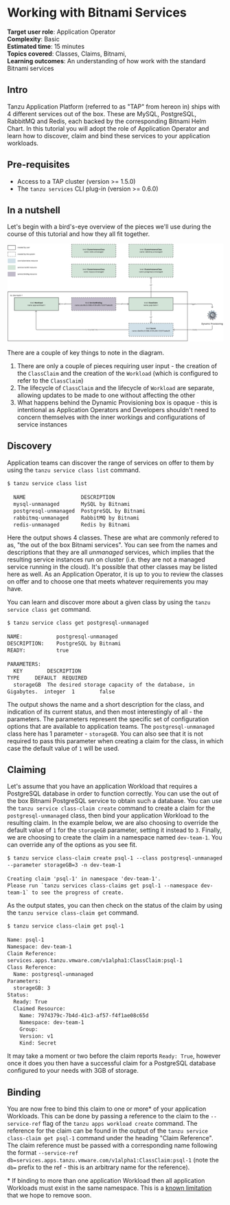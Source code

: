 # Working with Bitnami Services

**Target user role**:       Application Operator<br />
**Complexity**:             Basic<br />
**Estimated time**:         15 minutes<br />
**Topics covered**:         Classes, Claims, Bitnami,<br />
**Learning outcomes**:      An understanding of how work with the standard Bitnami services<br />

## Intro

Tanzu Application Platform (referred to as "TAP" from hereon in) ships with 4 different services out of the box. These are MySQL, PostgreSQL, RabbitMQ and Redis, each backed by the corresponding Bitnami Helm Chart. In this tutorial you will adopt the role of Application Operator and learn how to discover, claim and bind these services to your application workloads.

## Pre-requisites

* Access to a TAP cluster (version >= 1.5.0)
* The `tanzu services` CLI plug-in (version >= 0.6.0)

## In a nutshell

Let's begin with a bird's-eye overview of the pieces we'll use during the course of this tutorial and how they all fit together. 

![Diagram shows a high-level overview of the out of the box bitnami services](../../images/stk-dynamic-provisioning-bitnami-services.png)

There are a couple of key things to note in the diagram.

1. There are only a couple of pieces requiring user input - the creation of the `ClassClaim` and the creation of the `Workload` (which is configured to refer to the `ClassClaim`)
1. The lifecycle of `ClassClaim` and the lifecycle of `Workload` are separate, allowing updates to be made to one without affecting the other
1. What happens behind the Dynamic Provisioning box is opaque - this is intentional as Application Operators and Developers shouldn't need to concern themselves with the inner workings and configurations of service instances

## Discovery

Application teams can discover the range of services on offer to them by using the `tanzu service class list` command.

```console
$ tanzu service class list

  NAME                  DESCRIPTION                                                                     
  mysql-unmanaged       MySQL by Bitnami                                                                
  postgresql-unmanaged  PostgreSQL by Bitnami                                                           
  rabbitmq-unmanaged    RabbitMQ by Bitnami                                                             
  redis-unmanaged       Redis by Bitnami
```

Here the output shows 4 classes. These are what are commonly refered to as, "the out of the box Bitnami services". You can see from the names and descriptions that they are all _unmanaged_ services, which implies that the resulting service instances run on cluster (i.e. they are not a managed service running in the cloud). It's possible that other classes may be listed here as well. As an Application Operator, it is up to you to review the classes on offer and to choose one that meets whatever requirements you may have.

You can learn and discover more about a given class by using the `tanzu service class get` command.

```console
$ tanzu service class get postgresql-unmanaged

NAME:           postgresql-unmanaged
DESCRIPTION:    PostgreSQL by Bitnami
READY:          true

PARAMETERS:
  KEY        DESCRIPTION                                                  TYPE     DEFAULT  REQUIRED  
  storageGB  The desired storage capacity of the database, in Gigabytes.  integer  1        false
```

The output shows the name and a short description for the class, and indication of its current status, and then most interestingly of all - the parameters. The parameters represent the specific set of configuration options that are available to application teams. The `postgresql-unmanaged` class here has 1 parameter - `storageGB`. You can also see that it is not required to pass this parameter when creating a claim for the class, in which case the default value of `1` will be used.

## Claiming

Let's assume that you have an application Workload that requires a PostgreSQL database in order to function correctly. You can use the out of the box Bitnami PostgreSQL service to obtain such a database. You can use the `tanzu service class-claim create` command to create a claim for the `postgresql-unmanaged` class, then bind your application Workload to the resulting claim. In the example below, we are also choosing to override the default value of `1` for the `storageGB` parameter, setting it instead to `3`. Finally, we are choosing to create the claim in a namespace named `dev-team-1`. You can override any of the options as you see fit.

```console
$ tanzu service class-claim create psql-1 --class postgresql-unmanaged --parameter storageGB=3 -n dev-team-1

Creating claim 'psql-1' in namespace 'dev-team-1'.
Please run `tanzu services class-claims get psql-1 --namespace dev-team-1` to see the progress of create.
```

As the output states, you can then check on the status of the claim by using the `tanzu service class-claim get` command.

```console
$ tanzu service class-claim get psql-1

Name: psql-1
Namespace: dev-team-1
Claim Reference: services.apps.tanzu.vmware.com/v1alpha1:ClassClaim:psql-1
Class Reference: 
  Name: postgresql-unmanaged
Parameters: 
  storageGB: 3
Status: 
  Ready: True
  Claimed Resource: 
    Name: 7974379c-7b4d-41c3-af57-f4f1ae08c65d
    Namespace: dev-team-1
    Group: 
    Version: v1
    Kind: Secret
```

It may take a moment or two before the claim reports `Ready: True`, however once it does you then have a successful claim for a PostgreSQL database configured to your needs with 3GB of storage.

## Binding

You are now free to bind this claim to one or more* of your application Workloads. This can be done by passing a reference to the claim to the `--service-ref` flag of the `tanzu apps workload create` command. The reference for the claim can be found in the output of the `tanzu service class-claim get psql-1` command under the heading "Claim Reference". The claim reference must be passed with a corresponding name following the format `--service-ref db=services.apps.tanzu.vmware.com/v1alpha1:ClassClaim:psql-1` (note the `db=` prefix to the ref - this is an arbitrary name for the reference).

\* If binding to more than one application Workload then all application Workloads must exist in the same namespace. This is a [known limitation](../reference/known-limitations.hbs.md#stk-known-limitation-multi-workloads) that we hope to remove soon.
